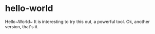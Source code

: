 # hello-world
Hello~World~
It is interesting to try this out, a powerful tool.
Ok, another version, that's it.
